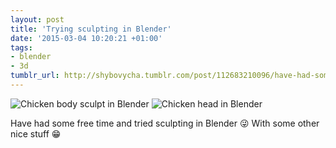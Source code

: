 ```yaml
---
layout: post
title: 'Trying sculpting in Blender'
date: '2015-03-04 10:20:21 +01:00'
tags:
- blender
- 3d
tumblr_url: http://shybovycha.tumblr.com/post/112683210096/have-had-some-free-time-and-tried-sculpting-in
---
```



<img data-src="/tumblr_files/tumblr_nkoklxttap1qio88bo1_1280.png" alt="Chicken body sculpt in Blender" />

<img data-src="/tumblr_files/tumblr_nkoklxttap1qio88bo2_1280.png" alt="Chicken head in Blender" />

Have had some free time and tried sculpting in Blender 😜 With some other nice stuff 😁
